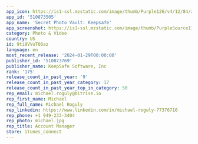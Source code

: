```yaml
---
app_icon: https://is1-ssl.mzstatic.com/image/thumb/Purple126/v4/12/84/a6/1284a686-0081-e6af-5027-d61efa8edde8/AppIcon-AppStore-0-1x_U007emarketing-0-6-0-0-85-220.png/1024x1024bb.png
app_id: '510873505'
app_name: 'Secret Photo Vault: Keepsafe'
app_screenshot: https://is1-ssl.mzstatic.com/image/thumb/PurpleSource112/v4/27/26/d9/2726d9c7-8e17-776a-cbee-6e48f864a456/55663242-43a3-4f96-b7a4-9f3da57ac395_6.5-01.png/1284x2778bb.png
category: Photo & Video
country: US
id: 9ti8VVuT66az
language: en
most_recent_release: '2024-01-29T00:00:00'
publisher_id: '510873769'
publisher_name: KeepSafe Software, Inc
rank: '175'
release_count_in_past_year: '9'
release_count_in_past_year_category: 17
release_count_in_past_year_top_in_category: 50
rep_email: michael.roguly@bitrise.io
rep_first_name: Michael
rep_full_name: Michael Roguly
rep_linkedin: https://www.linkedin.com/in/michael-roguly-77376710
rep_phone: +1 949-233-3404
rep_photo: michael.jpg
rep_title: Account Manager
store: itunes_connect
---
```

